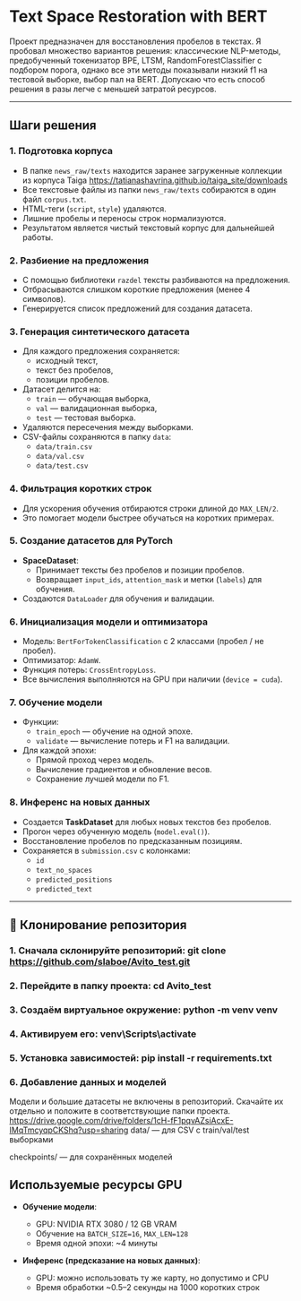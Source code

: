 # Text Space Restoration with BERT

Проект предназначен для восстановления пробелов в текстах. Я пробовал множество вариантов решения: классические NLP-методы, предобученный токенизатор BPE, LTSM, RandomForestClassifier с подбором порога, однако все эти методы показывали низкий f1 на тестовой выборке, выбор пал на BERT. Допускаю что есть способ решения в разы легче с меньшей затратой ресурсов.


---

## Шаги решения

### 1. Подготовка корпуса
- В папке `news_raw/texts` находится заранее загруженные коллекции из корпуса Taiga https://tatianashavrina.github.io/taiga_site/downloads
- Все текстовые файлы из папки `news_raw/texts` собираются в один файл `corpus.txt`.
- HTML-теги (`script`, `style`) удаляются.
- Лишние пробелы и переносы строк нормализуются.
- Результатом является чистый текстовый корпус для дальнейшей работы.

### 2. Разбиение на предложения
- С помощью библиотеки `razdel` тексты разбиваются на предложения.
- Отбрасываются слишком короткие предложения (менее 4 символов).
- Генерируется список предложений для создания датасета.

### 3. Генерация синтетического датасета
- Для каждого предложения сохраняется:
  - исходный текст,
  - текст без пробелов,
  - позиции пробелов.
- Датасет делится на:
  - `train` — обучающая выборка,
  - `val` — валидационная выборка,
  - `test` — тестовая выборка.
- Удаляются пересечения между выборками.
- CSV-файлы сохраняются в папку `data`:
  - `data/train.csv`
  - `data/val.csv`
  - `data/test.csv`

### 4. Фильтрация коротких строк
- Для ускорения обучения отбираются строки длиной до `MAX_LEN/2`.
- Это помогает модели быстрее обучаться на коротких примерах.

### 5. Создание датасетов для PyTorch
- **SpaceDataset**:
  - Принимает тексты без пробелов и позиции пробелов.
  - Возвращает `input_ids`, `attention_mask` и метки (`labels`) для обучения.
- Создаются `DataLoader` для обучения и валидации.

### 6. Инициализация модели и оптимизатора
- Модель: `BertForTokenClassification` с 2 классами (пробел / не пробел).
- Оптимизатор: `AdamW`.
- Функция потерь: `CrossEntropyLoss`.
- Все вычисления выполняются на GPU при наличии (`device = cuda`).

### 7. Обучение модели
- Функции:
  - `train_epoch` — обучение на одной эпохе.
  - `validate` — вычисление потерь и F1 на валидации.
- Для каждой эпохи:
  - Прямой проход через модель.
  - Вычисление градиентов и обновление весов.
  - Сохранение лучшей модели по F1.

### 8. Инференс на новых данных
- Создается **TaskDataset** для любых новых текстов без пробелов.
- Прогон через обученную модель (`model.eval()`).
- Восстановление пробелов по предсказанным позициям.
- Сохраняется в `submission.csv` с колонками:
  - `id`
  - `text_no_spaces`
  - `predicted_positions`
  - `predicted_text`


---

## 🔹 Клонирование репозитория

### 1. Сначала склонируйте репозиторий: git clone https://github.com/slaboe/Avito_test.git

### 2. Перейдите в папку проекта: cd Avito_test
### 3. Создаём виртуальное окружение: python -m venv venv
### 4. Активируем его: venv\Scripts\activate
### 5. Установка зависимостей: pip install -r requirements.txt
### 6. Добавление данных и моделей
Модели и большие датасеты не включены в репозиторий.
Скачайте их отдельно  и положите в соответствующие папки проекта. 
https://drive.google.com/drive/folders/1cH-fF1pqvAZsiAcxE-IMqTmcyqpCKShq?usp=sharing
data/ — для CSV с train/val/test выборками

checkpoints/ — для сохранённых моделей
## Используемые ресурсы GPU

- **Обучение модели**:
    - GPU: NVIDIA RTX 3080 / 12 GB VRAM
    - Обучение на `BATCH_SIZE=16`, `MAX_LEN=128`
    - Время одной эпохи: ~4 минуты

- **Инференс (предсказание на новых данных)**:
    - GPU: можно использовать ту же карту, но допустимо и CPU
    - Время обработки ~0.5–2 секунды на 1000 коротких строк
